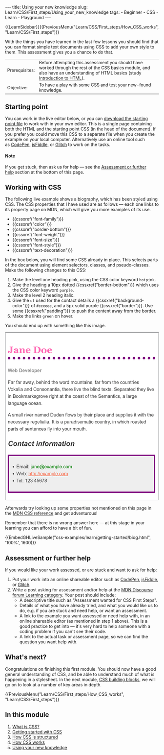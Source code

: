 --- title: Using your new knowledge slug: Learn/CSS/First_steps/Using_your_new_knowledge tags: - Beginner - CSS - Learn - Playground ---

{{LearnSidebar}}{{PreviousMenu("Learn/CSS/First\_steps/How\_CSS\_works", "Learn/CSS/First\_steps")}}

With the things you have learned in the last few lessons you should find that you can format simple text documents using CSS to add your own style to them. This assessment gives you a chance to do that.

<table><tbody><tr class="odd"><td>Prerequisites:</td><td>Before attempting this assessment you should have worked through the rest of the CSS basics module, and also have an understanding of HTML basics (study <a href="/en-US/docs/Learn/HTML/Introduction_to_HTML">Introduction to HTML</a>).</td></tr><tr class="even"><td>Objective:</td><td>To have a play with some CSS and test your new-found knowledge.</td></tr></tbody></table>

## Starting point

You can work in the live editor below, or you can [download the starting point file](https://github.com/mdn/css-examples/blob/master/learn/getting-started/biog-download.html/) to work with in your own editor. This is a single page containing both the HTML and the starting point CSS (in the head of the document). If you prefer you could move this CSS to a separate file when you create the example on your local computer. Alternatively use an online tool such as [CodePen](https://codepen.io/), [jsFiddle](https://jsfiddle.net/), or [Glitch](https://glitch.com/) to work on the tasks.

#### Note

If you get stuck, then ask us for help — see the [Assessment or further help](/en-US/docs/Learn/CSS/First_steps/Using_your_new_knowledge#assessment_or_further_help) section at the bottom of this page.

## Working with CSS

The following live example shows a biography, which has been styled using CSS. The CSS properties that I have used are as follows — each one links to its property page on MDN, which will give you more examples of its use.

- {{cssxref("font-family")}}
- {{cssxref("color")}}
- {{cssxref("border-bottom")}}
- {{cssxref("font-weight")}}
- {{cssxref("font-size")}}
- {{cssxref("font-style")}}
- {{cssxref("text-decoration")}}

In the box below, you will find some CSS already in place. This selects parts of the document using element selectors, classes, and pseudo-classes. Make the following changes to this CSS:

1.  Make the level one heading pink, using the CSS color keyword `hotpink`.
2.  Give the heading a 10px dotted {{cssxref("border-bottom")}} which uses the CSS color keyword `purple`.
3.  Make the level 2 heading italic.
4.  Give the `ul` used for the contact details a {{cssxref("background-color")}} of `#eeeeee`, and a 5px solid purple {{cssxref("border")}}. Use some {{cssxref("padding")}} to push the content away from the border.
5.  Make the links `green` on hover.

You should end up with something like this image.

![Screenshot of how the example should look after completing the assessment.](learn-css-basics-assessment.png)

Afterwards try looking up some properties not mentioned on this page in the [MDN CSS reference](/en-US/docs/Web/CSS/Reference) and get adventurous!

Remember that there is no wrong answer here — at this stage in your learning you can afford to have a bit of fun.

{{EmbedGHLiveSample("css-examples/learn/getting-started/biog.html", '100%', 1600)}}

## Assessment or further help

If you would like your work assessed, or are stuck and want to ask for help:

1.  Put your work into an online shareable editor such as [CodePen](https://codepen.io/), [jsFiddle](https://jsfiddle.net/), or [Glitch](https://glitch.com/).
2.  Write a post asking for assessment and/or help at the <a href="https://discourse.mozilla.org/c/mdn/learn" class="external external-icon">MDN Discourse forum Learning category</a>. Your post should include:
    - A descriptive title such as "Assessment wanted for CSS First Steps".
    - Details of what you have already tried, and what you would like us to do, e.g. if you are stuck and need help, or want an assessment.
    - A link to the example you want assessed or need help with, in an online shareable editor (as mentioned in step 1 above). This is a good practice to get into — it's very hard to help someone with a coding problem if you can't see their code.
    - A link to the actual task or assessment page, so we can find the question you want help with.

## What's next?

Congratulations on finishing this first module. You should now have a good general understanding of CSS, and be able to understand much of what is happening in a stylesheet. In the next module, [CSS building blocks](/en-US/docs/Learn/CSS/Building_blocks), we will go on to look at a number of key areas in depth.

{{PreviousMenu("Learn/CSS/First\_steps/How\_CSS\_works", "Learn/CSS/First\_steps")}}

## In this module

1.  [What is CSS?](/en-US/docs/Learn/CSS/First_steps/What_is_CSS)
2.  [Getting started with CSS](/en-US/docs/Learn/CSS/First_steps/Getting_started)
3.  [How CSS is structured](/en-US/docs/Learn/CSS/First_steps/How_CSS_is_structured)
4.  [How CSS works](/en-US/docs/Learn/CSS/First_steps/How_CSS_works)
5.  [Using your new knowledge](/en-US/docs/Learn/CSS/First_steps/Using_your_new_knowledge)
